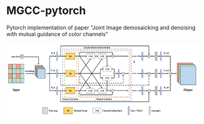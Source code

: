 # MGCC-pytorch
Pytorch implementation of paper "Joint Image demosaicking and denoising with mutual guidance of color channels"
<p align="center">
  <img height="200" src="figs/MGCC.png">
</p> 
